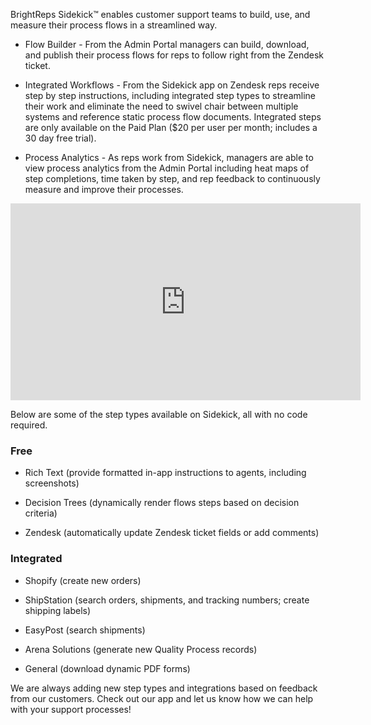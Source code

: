 BrightReps Sidekick™ enables customer support teams to build, use, and measure their process flows in a streamlined way.

- Flow Builder - From the Admin Portal managers can build, download, and publish their process flows for reps to follow right from the Zendesk ticket.

- Integrated Workflows - From the Sidekick app on Zendesk reps receive step by step instructions, including integrated step types to streamline their work and eliminate the need to swivel chair between multiple systems and reference static process flow documents. Integrated steps are only available on the Paid Plan ($20 per user per month; includes a 30 day free trial).

- Process Analytics - As reps work from Sidekick, managers are able to view process analytics from the Admin Portal including heat maps of step completions, time taken by step, and rep feedback to continuously measure and improve their processes.

<iframe width="560" height="315" src="https://www.youtube.com/embed/vO3R85u32ds" frameborder="0" allow="autoplay; encrypted-media" allowfullscreen></iframe>

Below are some of the step types available on Sidekick, all with no code required.

### Free

- Rich Text (provide formatted in-app instructions to agents, including screenshots)

- Decision Trees (dynamically render flows steps based on decision criteria)

- Zendesk (automatically update Zendesk ticket fields or add comments)

### Integrated

- Shopify (create new orders)

- ShipStation (search orders, shipments, and tracking numbers; create shipping labels)

- EasyPost (search shipments)

- Arena Solutions (generate new Quality Process records)

- General (download dynamic PDF forms)

We are always adding new step types and integrations based on feedback from our customers. Check out our app and let us know how we can help with your support processes!